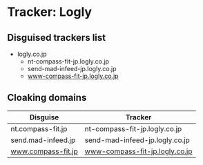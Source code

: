 # Tracker: Logly

## Disguised trackers list

* logly.co.jp
    * nt-compass-fit-jp.logly.co.jp
    * send-mad-infeed-jp.logly.co.jp
    * www-compass-fit-jp.logly.co.jp

## Cloaking domains

| Disguise | Tracker |
| ---- | ---- |
| nt.compass-fit.jp | nt-compass-fit-jp.logly.co.jp |
| send.mad-infeed.jp | send-mad-infeed-jp.logly.co.jp |
| www.compass-fit.jp | www-compass-fit-jp.logly.co.jp |